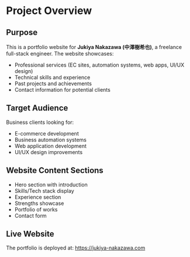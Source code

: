 # Project Overview

## Purpose

This is a portfolio website for **Jukiya Nakazawa (中澤樹希也)**, a freelance full-stack engineer. The website showcases:

- Professional services (EC sites, automation systems, web apps, UI/UX design)
- Technical skills and experience
- Past projects and achievements
- Contact information for potential clients

## Target Audience

Business clients looking for:

- E-commerce development
- Business automation systems
- Web application development
- UI/UX design improvements

## Website Content Sections

- Hero section with introduction
- Skills/Tech stack display
- Experience section
- Strengths showcase
- Portfolio of works
- Contact form

## Live Website

The portfolio is deployed at: https://jukiya-nakazawa.com
